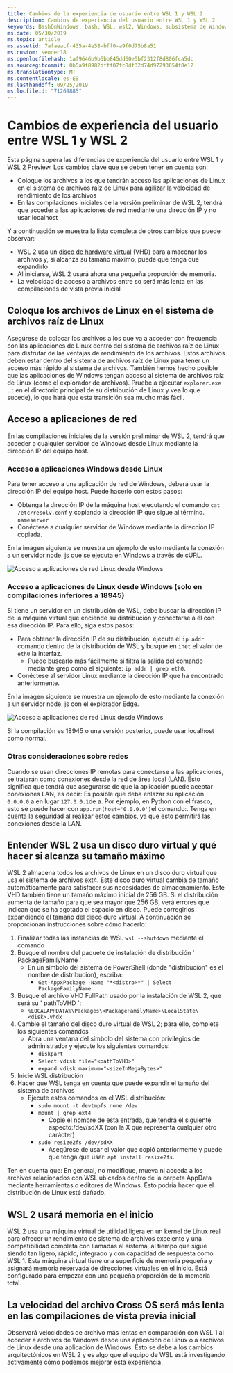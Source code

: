 ```yaml
---
title: Cambios de la experiencia de usuario entre WSL 1 y WSL 2
description: Cambios de experiencia del usuario entre WSL 1 y WSL 2
keywords: BashOnWindows, bash, WSL, wsl2, Windows, subsistema de Windows para Linux, windowssubsystem, Ubuntu, Debian, SuSE, Windows 10
ms.date: 05/30/2019
ms.topic: article
ms.assetid: 7afaeacf-435a-4e58-bff0-a9f0d75b8a51
ms.custom: seodec18
ms.openlocfilehash: 1af9646b9b5bb845dd60e5bf2312f8d806fca5dc
ms.sourcegitcommit: 0b5a9f8982dfff07fc8df32d74d97293654f8e12
ms.translationtype: MT
ms.contentlocale: es-ES
ms.lasthandoff: 09/25/2019
ms.locfileid: "71269885"
---
```

# <a name="user-experience-changes-between-wsl-1-and-wsl-2"></a>Cambios de experiencia del usuario entre WSL 1 y WSL 2

Esta página supera las diferencias de experiencia del usuario entre WSL 1 y WSL 2 Preview. Los cambios clave que se deben tener en cuenta son:

- Coloque los archivos a los que tendrán acceso las aplicaciones de Linux en el sistema de archivos raíz de Linux para agilizar la velocidad de rendimiento de los archivos
- En las compilaciones iniciales de la versión preliminar de WSL 2, tendrá que acceder a las aplicaciones de red mediante una dirección IP y no usar localhost

Y a continuación se muestra la lista completa de otros cambios que puede observar:

- WSL 2 usa un [disco de hardware virtual](https://en.wikipedia.org/wiki/VHD_(file_format)) (VHD) para almacenar los archivos y, si alcanza su tamaño máximo, puede que tenga que expandirlo
- Al iniciarse, WSL 2 usará ahora una pequeña proporción de memoria.
- La velocidad de acceso a archivos entre so será más lenta en las compilaciones de vista previa inicial

## <a name="place-your-linux-files-in-your-linux-root-file-system"></a>Coloque los archivos de Linux en el sistema de archivos raíz de Linux
Asegúrese de colocar los archivos a los que va a acceder con frecuencia con las aplicaciones de Linux dentro del sistema de archivos raíz de Linux para disfrutar de las ventajas de rendimiento de los archivos. Estos archivos deben estar dentro del sistema de archivos raíz de Linux para tener un acceso más rápido al sistema de archivos. También hemos hecho posible que las aplicaciones de Windows tengan acceso al sistema de archivos raíz de Linux (como el explorador de archivos). Pruebe a ejecutar `explorer.exe .` : en el directorio principal de su distribución de Linux y vea lo que sucede), lo que hará que esta transición sea mucho más fácil. 

## <a name="accessing-network-applications"></a>Acceso a aplicaciones de red
En las compilaciones iniciales de la versión preliminar de WSL 2, tendrá que acceder a cualquier servidor de Windows desde Linux mediante la dirección IP del equipo host.

### <a name="accessing-windows-applications-from-linux"></a>Acceso a aplicaciones Windows desde Linux
Para tener acceso a una aplicación de red de Windows, deberá usar la dirección IP del equipo host. Puede hacerlo con estos pasos:

- Obtenga la dirección IP de la máquina host ejecutando el comando `cat /etc/resolv.conf` y copiando la dirección IP que sigue al término. `nameserver` 
- Conéctese a cualquier servidor de Windows mediante la dirección IP copiada.

En la imagen siguiente se muestra un ejemplo de esto mediante la conexión a un servidor node. js que se ejecuta en Windows a través de cURL. 

![Acceso a aplicaciones de red Linux desde Windows](media/wsl2-network-l2w.png)

### <a name="accessing-linux-applications-from-windows-only-in-builds-lower-than-18945"></a>Acceso a aplicaciones de Linux desde Windows (solo en compilaciones inferiores a 18945)
Si tiene un servidor en un distribución de WSL, debe buscar la dirección IP de la máquina virtual que enciende su distribución y conectarse a él con esa dirección IP. Para ello, siga estos pasos:

- Para obtener la dirección IP de su distribución, ejecute el `ip addr` comando dentro de la distribución de WSL y busque en `inet` el valor de `eth0` la interfaz.
   - Puede buscarlo más fácilmente si filtra la salida del comando mediante grep como el siguiente: `ip addr | grep eth0`.
- Conéctese al servidor Linux mediante la dirección IP que ha encontrado anteriormente.

En la imagen siguiente se muestra un ejemplo de esto mediante la conexión a un servidor node. js con el explorador Edge.

![Acceso a aplicaciones de red Linux desde Windows](media/wsl2-network-w2l.jpg)

Si la compilación es 18945 o una versión posterior, puede usar localhost como normal. 

### <a name="other-networking-considerations"></a>Otras consideraciones sobre redes

Cuando se usan direcciones IP remotas para conectarse a las aplicaciones, se tratarán como conexiones desde la red de área local (LAN). Esto significa que tendrá que asegurarse de que la aplicación puede aceptar conexiones LAN, es decir: Es posible que deba enlazar su aplicación `0.0.0.0` a en lugar `127.0.0.1`de a. Por ejemplo, en Python con el frasco, esto se puede hacer con `app.run(host='0.0.0.0')`el comando:. Tenga en cuenta la seguridad al realizar estos cambios, ya que esto permitirá las conexiones desde la LAN. 

## <a name="understanding-wsl-2-uses-a-vhd-and-what-to-do-if-you-reach-its-max-size"></a>Entender WSL 2 usa un disco duro virtual y qué hacer si alcanza su tamaño máximo
WSL 2 almacena todos los archivos de Linux en un disco duro virtual que usa el sistema de archivos ext4. Este disco duro virtual cambia de tamaño automáticamente para satisfacer sus necesidades de almacenamiento. Este VHD también tiene un tamaño máximo inicial de 256 GB. Si el distribución aumenta de tamaño para que sea mayor que 256 GB, verá errores que indican que se ha agotado el espacio en disco. Puede corregirlos expandiendo el tamaño del disco duro virtual. A continuación se proporcionan instrucciones sobre cómo hacerlo:

1. Finalizar todas las instancias de WSL `wsl --shutdown` mediante el comando
2. Busque el nombre del paquete de instalación de distribución ' PackageFamilyName '
   - En un símbolo del sistema de PowerShell (donde "distribución" es el nombre de distribución), escriba:
      - `Get-AppxPackage -Name "*<distro>*" | Select PackageFamilyName`
3. Busque el archivo VHD FullPath usado por la instalación de WSL 2, que será su ' pathToVHD ':
     - `%LOCALAPPDATA%\Packages\<PackageFamilyName>\LocalState\<disk>.vhdx`
4. Cambie el tamaño del disco duro virtual de WSL 2; para ello, complete los siguientes comandos
   - Abra una ventana del símbolo del sistema con privilegios de administrador y ejecute los siguientes comandos:
      - `diskpart`
      - `Select vdisk file="<pathToVHD>"`
      - `expand vdisk maximum="<sizeInMegaBytes>"`
5. Inicie WSL distribución
6. Hacer que WSL tenga en cuenta que puede expandir el tamaño del sistema de archivos
   - Ejecute estos comandos en el WSL distribución:
      - `sudo mount -t devtmpfs none /dev`
      - `mount | grep ext4`
         - Copie el nombre de esta entrada, que tendrá el siguiente aspecto:/dev/sdXX (con la X que representa cualquier otro carácter)
      - `sudo resize2fs /dev/sdXX`
         - Asegúrese de usar el valor que copió anteriormente y puede que tenga que usar: `apt install resize2fs`.

Ten en cuenta que: En general, no modifique, mueva ni acceda a los archivos relacionados con WSL ubicados dentro de la carpeta AppData mediante herramientas o editores de Windows. Esto podría hacer que el distribución de Linux esté dañado.

## <a name="wsl-2-will-use-some-memory-on-startup"></a>WSL 2 usará memoria en el inicio
WSL 2 usa una máquina virtual de utilidad ligera en un kernel de Linux real para ofrecer un rendimiento de sistema de archivos excelente y una compatibilidad completa con llamadas al sistema, al tiempo que sigue siendo tan ligero, rápido, integrado y con capacidad de respuesta como WSL 1. Esta máquina virtual tiene una superficie de memoria pequeña y asignará memoria reservada de direcciones virtuales en el inicio. Está configurado para empezar con una pequeña proporción de la memoria total.

## <a name="cross-os-file-speed-will-be-slower-in-initial-preview-builds"></a>La velocidad del archivo Cross OS será más lenta en las compilaciones de vista previa inicial
Observará velocidades de archivo más lentas en comparación con WSL 1 al acceder a archivos de Windows desde una aplicación de Linux o a archivos de Linux desde una aplicación de Windows. Esto se debe a los cambios arquitectónicos en WSL 2 y es algo que el equipo de WSL está investigando activamente cómo podemos mejorar esta experiencia.
